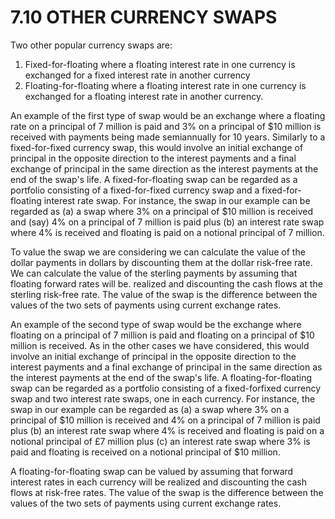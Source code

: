 # 7.10 OTHER CURRENCY SWAPS  

Two other popular currency swaps are:  

1. Fixed-for-floating where a floating interest rate in one currency is exchanged for a fixed interest rate in another currency   
2. Floating-for-floating where a floating interest rate in one currency is exchanged for a floating interest rate in another currency.  

An example of the first type of swap would be an exchange where a floating rate on a principal of 7 million is paid and $3\%$ on a principal of $\$10$ million is received with payments being made semiannually for 10 years. Similarly to a fixed-for-fixed currency swap, this would involve an initial exchange of principal in the opposite direction to the interest payments and a final exchange of principal in the same direction as the interest payments at the end of the swap's life. A fixed-for-floating swap can be regarded as a portfolio consisting of a fixed-for-fixed currency swap and a fixed-for-floating interest rate swap. For instance, the swap in our example can be regarded as (a) a swap where $3\%$ on a principal of $\$10$ million is received and (say) $4\%$ on a principal of 7 million is paid plus (b) an interest rate swap where $4\%$ is received and floating is paid on a notional principal of 7 million.  

To value the swap we are considering we can calculate the value of the dollar payments in dollars by discounting them at the dollar risk-free rate. We can calculate the value of the sterling payments by assuming that floating forward rates will be. realized and discounting the cash flows at the sterling risk-free rate. The value of the swap is the difference between the values of the two sets of payments using current exchange rates.  

An example of the second type of swap would be the exchange where floating on a principal of 7 million is paid and floating on a principal of $\$10$ million is received. As in the other cases we have considered, this would involve an initial exchange of principal in the opposite direction to the interest payments and a final exchange of principal in the same direction as the interest payments at the end of the swap's life. A floating-for-floating swap can be regarded as a portfolio consisting of a fixed-forfixed currency swap and two interest rate swaps, one in each currency. For instance, the swap in our example can be regarded as (a) a swap where $3\%$ on a principal of $\$10$ million is received and $4\%$ on a principal of 7 million is paid plus (b) an interest rate swap where $4\%$ is received and floating is paid on a notional principal of $\pounds7$ million plus (c) an interest rate swap where $3\%$ is paid and floating is received on a notional principal of $\$10$ million.  

A floating-for-floating swap can be valued by assuming that forward interest rates in each currency will be realized and discounting the cash flows at risk-free rates. The value of the swap is the difference between the values of the two sets of payments using current exchange rates.  
